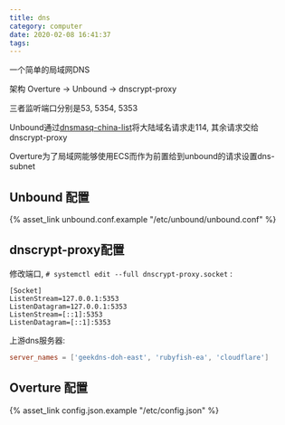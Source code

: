 ```yaml
---
title: dns
category: computer
date: 2020-02-08 16:41:37
tags:
---
```


一个简单的局域网DNS

<!-- more -->

架构 Overture -> Unbound -> dnscrypt-proxy

三者监听端口分别是53, 5354, 5353

Unbound通过[dnsmasq-china-list](https://github.com/felixonmars/dnsmasq-china-list.git)将大陆域名请求走114, 其余请求交给dnscrypt-proxy

Overture为了局域网能够使用ECS而作为前置给到unbound的请求设置dns-subnet

## Unbound 配置

{% asset_link unbound.conf.example "/etc/unbound/unbound.conf" %}

## dnscrypt-proxy配置

修改端口, `# systemctl edit --full dnscrypt-proxy.socket` :

```
[Socket]
ListenStream=127.0.0.1:5353
ListenDatagram=127.0.0.1:5353
ListenStream=[::1]:5353
ListenDatagram=[::1]:5353
```

上游dns服务器:

```toml /etc/dnscrypt-proxy/dnscrypt-proxy.toml
server_names = ['geekdns-doh-east', 'rubyfish-ea', 'cloudflare']
```

## Overture 配置

{% asset_link config.json.example "/etc/config.json" %}
